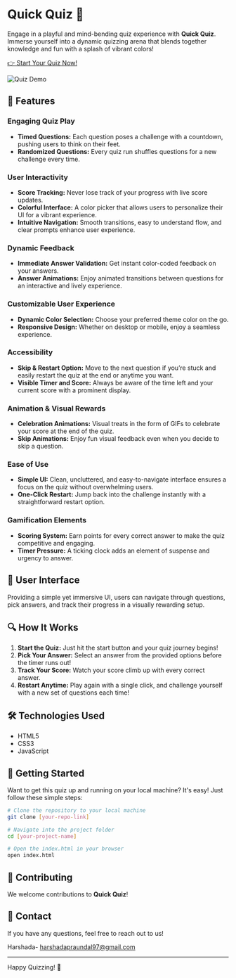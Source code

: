 
# Quick Quiz 🚀

Engage in a playful and mind-bending quiz experience with **Quick Quiz**. Immerse yourself into a dynamic quizzing arena that blends together knowledge and fun with a splash of vibrant colors!

[👉 Start Your Quiz Now!](#your-hosted-link)

![Quiz Demo](demo.gif)

## 🌟 Features

### Engaging Quiz Play
- **Timed Questions:** Each question poses a challenge with a countdown, pushing users to think on their feet.
- **Randomized Questions:** Every quiz run shuffles questions for a new challenge every time.
  
### User Interactivity
- **Score Tracking:** Never lose track of your progress with live score updates.
- **Colorful Interface:** A color picker that allows users to personalize their UI for a vibrant experience.
- **Intuitive Navigation:** Smooth transitions, easy to understand flow, and clear prompts enhance user experience.
  
### Dynamic Feedback
- **Immediate Answer Validation:** Get instant color-coded feedback on your answers.
- **Answer Animations:** Enjoy animated transitions between questions for an interactive and lively experience.
  
### Customizable User Experience
- **Dynamic Color Selection:** Choose your preferred theme color on the go.
- **Responsive Design:** Whether on desktop or mobile, enjoy a seamless experience.

### Accessibility
- **Skip & Restart Option:** Move to the next question if you’re stuck and easily restart the quiz at the end or anytime you want.
- **Visible Timer and Score:** Always be aware of the time left and your current score with a prominent display.

### Animation & Visual Rewards
- **Celebration Animations:** Visual treats in the form of GIFs to celebrate your score at the end of the quiz.
- **Skip Animations:** Enjoy fun visual feedback even when you decide to skip a question.

### Ease of Use
- **Simple UI:** Clean, uncluttered, and easy-to-navigate interface ensures a focus on the quiz without overwhelming users.
- **One-Click Restart:** Jump back into the challenge instantly with a straightforward restart option.

### Gamification Elements
- **Scoring System:** Earn points for every correct answer to make the quiz competitive and engaging.
- **Timer Pressure:** A ticking clock adds an element of suspense and urgency to answer.

## 🎨 User Interface

Providing a simple yet immersive UI, users can navigate through questions, pick answers, and track their progress in a visually rewarding setup.

## 🔍 How It Works

1. **Start the Quiz:** Just hit the start button and your quiz journey begins!
2. **Pick Your Answer:** Select an answer from the provided options before the timer runs out!
3. **Track Your Score:** Watch your score climb up with every correct answer.
4. **Restart Anytime:** Play again with a single click, and challenge yourself with a new set of questions each time!

## 🛠️ Technologies Used

- HTML5
- CSS3
- JavaScript

## 🚧 Getting Started

Want to get this quiz up and running on your local machine? It's easy! Just follow these simple steps:

```bash
# Clone the repository to your local machine
git clone [your-repo-link]

# Navigate into the project folder
cd [your-project-name]

# Open the index.html in your browser
open index.html
```

## 🤝 Contributing

We welcome contributions to **Quick Quiz**!

## 💌 Contact

If you have any questions, feel free to reach out to us!

Harshada- harshadapraundal97@gmail.com

---

Happy Quizzing! 🎉
